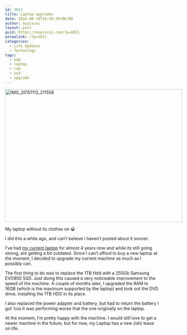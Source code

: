 ```yaml
---
id: 1011
title: Laptop upgrades
date: 2016-08-19T14:50:29+00:00
author: muyiscoi
layout: post
guid: https://muyiscoi.com/?p=1011
permalink: /?p=1011
categories:
  - Life Updates
  - Technology
tags:
  - hdd
  - laptop
  - ram
  - ssd
  - upgrade
---
```

<div id="attachment_1013" style="width: 590px" class="wp-caption aligncenter">
  <a href="https://muyiscoi.com/blog/wp-content/uploads/2016/08/IMG_20151113_211558.jpg"><img class="wp-image-1013 size-medium" src="https://muyiscoi.com/blog/wp-content/uploads/2016/08/IMG_20151113_211558-580x435.jpg" alt="IMG_20151113_211558" width="580" height="435" srcset="https://muyiscoi.com/blog/wp-content/uploads/2016/08/IMG_20151113_211558-580x435.jpg 580w, https://muyiscoi.com/blog/wp-content/uploads/2016/08/IMG_20151113_211558-768x576.jpg 768w, https://muyiscoi.com/blog/wp-content/uploads/2016/08/IMG_20151113_211558-940x705.jpg 940w, https://muyiscoi.com/blog/wp-content/uploads/2016/08/IMG_20151113_211558-624x468.jpg 624w" sizes="(max-width: 580px) 100vw, 580px" /></a>
  
  <p class="wp-caption-text">
    My laptop without its clothes on 😀
  </p>
</div>

I did this a while ago, and can&#8217;t believe I haven&#8217;t posted about it sooner.

I&#8217;ve had [my current laptop](https://muyiscoi.com/?p=386) for almost 4 years now and while its still going strong, are getting a bit outdated. Since I can&#8217;t afford to buy a new laptop at the moment, I decided to upgrade my current machine as much as I possibly can.

The first thing to do was to replace the 1TB Hdd with a 250Gb Samsung EVO850 SSD. Just doing this caused a very noticeable improvement to the speed of the machine. A couple of months later, I upgraded the RAM to 16GB (which is the maximum supported by the laptop) and took out the DVD drive, installing the 1TB HDD in its place.

I also replaced the power adapter and battery, but had to return the battery I got &#8216;cos it was performing worse that the one originally on the laptop.

At the moment, I&#8217;m pretty happy with the machine. I would still love to get a newer machine in the future, but for now, my Laptop has a new (ish) lease on life.